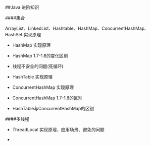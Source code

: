 ##Java 进阶知识 

####集合

ArrayList、LinkedList、Hashtable、HashMap、ConcurrentHashMap、HashSet 实现原理

- HashMap  实现原理 
- HashMap 1.7-1.8的变化区别 
- 线程不安全的问题(死循环)

- HashTable 实现原理 

- ConcurrentHashMap 实现原理  
- ConcurrentHashMap 1.7-1.8的区别

- HashTable与ConcurrentHashMap的区别






####多线程 

- ThreadLocal 实现原理、应用场景、避免的问题


- 



